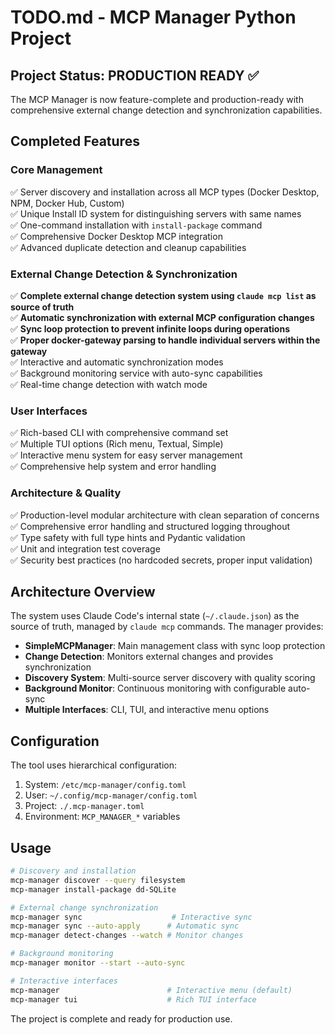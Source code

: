 # TODO.md - MCP Manager Python Project

## Project Status: PRODUCTION READY ✅

The MCP Manager is now feature-complete and production-ready with comprehensive external change detection and synchronization capabilities.

## Completed Features

### Core Management
✅ Server discovery and installation across all MCP types (Docker Desktop, NPM, Docker Hub, Custom)  
✅ Unique Install ID system for distinguishing servers with same names  
✅ One-command installation with `install-package` command  
✅ Comprehensive Docker Desktop MCP integration  
✅ Advanced duplicate detection and cleanup capabilities  

### External Change Detection & Synchronization
✅ **Complete external change detection system using `claude mcp list` as source of truth**  
✅ **Automatic synchronization with external MCP configuration changes**  
✅ **Sync loop protection to prevent infinite loops during operations**  
✅ **Proper docker-gateway parsing to handle individual servers within the gateway**  
✅ Interactive and automatic synchronization modes  
✅ Background monitoring service with auto-sync capabilities  
✅ Real-time change detection with watch mode  

### User Interfaces
✅ Rich-based CLI with comprehensive command set  
✅ Multiple TUI options (Rich menu, Textual, Simple)  
✅ Interactive menu system for easy server management  
✅ Comprehensive help system and error handling  

### Architecture & Quality
✅ Production-level modular architecture with clean separation of concerns  
✅ Comprehensive error handling and structured logging throughout  
✅ Type safety with full type hints and Pydantic validation  
✅ Unit and integration test coverage  
✅ Security best practices (no hardcoded secrets, proper input validation)  

## Architecture Overview

The system uses Claude Code's internal state (`~/.claude.json`) as the source of truth, managed by `claude mcp` commands. The manager provides:

- **SimpleMCPManager**: Main management class with sync loop protection
- **Change Detection**: Monitors external changes and provides synchronization
- **Discovery System**: Multi-source server discovery with quality scoring
- **Background Monitor**: Continuous monitoring with configurable auto-sync
- **Multiple Interfaces**: CLI, TUI, and interactive menu options

## Configuration

The tool uses hierarchical configuration:
1. System: `/etc/mcp-manager/config.toml`
2. User: `~/.config/mcp-manager/config.toml`  
3. Project: `./.mcp-manager.toml`
4. Environment: `MCP_MANAGER_*` variables

## Usage

```bash
# Discovery and installation
mcp-manager discover --query filesystem
mcp-manager install-package dd-SQLite

# External change synchronization
mcp-manager sync                    # Interactive sync
mcp-manager sync --auto-apply      # Automatic sync
mcp-manager detect-changes --watch # Monitor changes

# Background monitoring
mcp-manager monitor --start --auto-sync

# Interactive interfaces
mcp-manager                        # Interactive menu (default)
mcp-manager tui                    # Rich TUI interface
```

The project is complete and ready for production use.